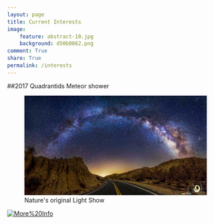 ```yaml
---
layout: page
title: Current Interests
image:
    feature: abstract-10.jpg
    background: d50b0862.png
comment: True
share: True
permalink: /interests
---
```


##2017 Quadrantids Meteor shower


<figure class="half">
	<img src="/images/bridgestar.jpeg" alt="">
		<figcaption>Nature's original Light Show</figcaption>
</figure>





<a href="http://jasoncwilley.github.io/jajb/meteorshower.html"><img style="border:0px;" src="http://images.webestools.com/buttons.php?frm=1&btn_type=3&txt=More%20Info" onmouseover="this.src='http://images.webestools.com/buttons.php?frm=2&btn_type=3&txt=More%20Info'" onmouseout="this.src='http://images.webestools.com/buttons.php?frm=1&btn_type=3&txt=More%20Info';" alt="More%20Info" /></a><script type="text/javascript">img=new Image();img.src= "http://images.webestools.com/buttons.php?frm=2&btn_type=3&txt=More%20Info";</script>
